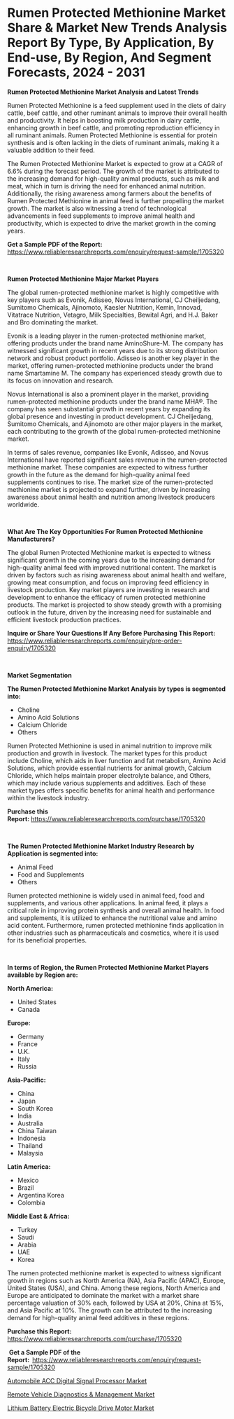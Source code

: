 <p><h1>Rumen Protected Methionine Market Share & Market New Trends Analysis Report By Type, By Application, By End-use, By Region, And Segment Forecasts, 2024 - 2031</h1></p><p><strong>Rumen Protected Methionine Market Analysis and Latest Trends</strong></p>
<p><p>Rumen Protected Methionine is a feed supplement used in the diets of dairy cattle, beef cattle, and other ruminant animals to improve their overall health and productivity. It helps in boosting milk production in dairy cattle, enhancing growth in beef cattle, and promoting reproduction efficiency in all ruminant animals. Rumen Protected Methionine is essential for protein synthesis and is often lacking in the diets of ruminant animals, making it a valuable addition to their feed.</p><p>The Rumen Protected Methionine Market is expected to grow at a CAGR of 6.6% during the forecast period. The growth of the market is attributed to the increasing demand for high-quality animal products, such as milk and meat, which in turn is driving the need for enhanced animal nutrition. Additionally, the rising awareness among farmers about the benefits of Rumen Protected Methionine in animal feed is further propelling the market growth. The market is also witnessing a trend of technological advancements in feed supplements to improve animal health and productivity, which is expected to drive the market growth in the coming years.</p></p>
<p><strong>Get a Sample PDF of the Report:&nbsp;</strong> <a href="https://www.reliableresearchreports.com/enquiry/request-sample/1705320">https://www.reliableresearchreports.com/enquiry/request-sample/1705320</a></p>
<p>&nbsp;</p>
<p><strong>Rumen Protected Methionine Major Market Players</strong></p>
<p><p>The global rumen-protected methionine market is highly competitive with key players such as Evonik, Adisseo, Novus International, CJ Cheiljedang, Sumitomo Chemicals, Ajinomoto, Kaesler Nutrition, Kemin, Innovad, Vitatrace Nutrition, Vetagro, Milk Specialties, Bewital Agri, and H.J. Baker and Bro dominating the market.</p><p>Evonik is a leading player in the rumen-protected methionine market, offering products under the brand name AminoShure-M. The company has witnessed significant growth in recent years due to its strong distribution network and robust product portfolio. Adisseo is another key player in the market, offering rumen-protected methionine products under the brand name Smartamine M. The company has experienced steady growth due to its focus on innovation and research.</p><p>Novus International is also a prominent player in the market, providing rumen-protected methionine products under the brand name MHA®. The company has seen substantial growth in recent years by expanding its global presence and investing in product development. CJ Cheiljedang, Sumitomo Chemicals, and Ajinomoto are other major players in the market, each contributing to the growth of the global rumen-protected methionine market.</p><p>In terms of sales revenue, companies like Evonik, Adisseo, and Novus International have reported significant sales revenue in the rumen-protected methionine market. These companies are expected to witness further growth in the future as the demand for high-quality animal feed supplements continues to rise. The market size of the rumen-protected methionine market is projected to expand further, driven by increasing awareness about animal health and nutrition among livestock producers worldwide.</p></p>
<p>&nbsp;</p>
<p><strong>What Are The Key Opportunities For Rumen Protected Methionine Manufacturers?</strong></p>
<p><p>The global Rumen Protected Methionine market is expected to witness significant growth in the coming years due to the increasing demand for high-quality animal feed with improved nutritional content. The market is driven by factors such as rising awareness about animal health and welfare, growing meat consumption, and focus on improving feed efficiency in livestock production. Key market players are investing in research and development to enhance the efficacy of rumen protected methionine products. The market is projected to show steady growth with a promising outlook in the future, driven by the increasing need for sustainable and efficient livestock production practices.</p></p>
<p><strong>Inquire or Share Your Questions If Any Before Purchasing This Report:</strong> <a href="https://www.reliableresearchreports.com/enquiry/pre-order-enquiry/1705320">https://www.reliableresearchreports.com/enquiry/pre-order-enquiry/1705320</a></p>
<p>&nbsp;</p>
<p><strong>Market Segmentation</strong></p>
<p><strong>The Rumen Protected Methionine Market Analysis by types is segmented into:</strong></p>
<p><ul><li>Choline</li><li>Amino Acid Solutions</li><li>Calcium Chloride</li><li>Others</li></ul></p>
<p><p>Rumen Protected Methionine is used in animal nutrition to improve milk production and growth in livestock. The market types for this product include Choline, which aids in liver function and fat metabolism, Amino Acid Solutions, which provide essential nutrients for animal growth, Calcium Chloride, which helps maintain proper electrolyte balance, and Others, which may include various supplements and additives. Each of these market types offers specific benefits for animal health and performance within the livestock industry.</p></p>
<p><strong>Purchase this Report:&nbsp;</strong><a href="https://www.reliableresearchreports.com/purchase/1705320">https://www.reliableresearchreports.com/purchase/1705320</a></p>
<p>&nbsp;</p>
<p><strong>The Rumen Protected Methionine Market Industry Research by Application is segmented into:</strong></p>
<p><ul><li>Animal Feed</li><li>Food and Supplements</li><li>Others</li></ul></p>
<p><p>Rumen protected methionine is widely used in animal feed, food and supplements, and various other applications. In animal feed, it plays a critical role in improving protein synthesis and overall animal health. In food and supplements, it is utilized to enhance the nutritional value and amino acid content. Furthermore, rumen protected methionine finds application in other industries such as pharmaceuticals and cosmetics, where it is used for its beneficial properties.</p></p>
<p>&nbsp;</p>
<p><strong>In terms of Region, the Rumen Protected Methionine Market Players available by Region are:</strong></p>
<p>
    <p> <strong> North America: </strong>
        <ul>
            <li>United States</li>
            <li>Canada</li>
        </ul>
        </p> 
    <p> <strong> Europe: </strong>
        <ul>
            <li>Germany</li>
            <li>France</li>
            <li>U.K.</li>
            <li>Italy</li>
            <li>Russia</li>
        </ul>
        </p> 
    <p> <strong> Asia-Pacific: </strong>
        <ul>
            <li>China</li>
            <li>Japan</li>
            <li>South Korea</li>
            <li>India</li>
            <li>Australia</li>
            <li>China Taiwan</li>
            <li>Indonesia</li>
            <li>Thailand</li>
            <li>Malaysia</li>
        </ul>
        </p> 
    <p> <strong> Latin America: </strong>
        <ul>
            <li>Mexico</li>
            <li>Brazil</li>
            <li>Argentina Korea</li>
            <li>Colombia</li>
        </ul>
        </p> 
    <p> <strong> Middle East & Africa: </strong>
        <ul>
            <li>Turkey</li>
            <li>Saudi</li>
            <li>Arabia</li>
            <li>UAE</li>
            <li>Korea</li>
        </ul>
    </p>
    </p>
<p><p>The rumen protected methionine market is expected to witness significant growth in regions such as North America (NA), Asia Pacific (APAC), Europe, United States (USA), and China. Among these regions, North America and Europe are anticipated to dominate the market with a market share percentage valuation of 30% each, followed by USA at 20%, China at 15%, and Asia Pacific at 10%. The growth can be attributed to the increasing demand for high-quality animal feed additives in these regions.</p></p>
<p><strong>Purchase this Report: </strong><a href="https://www.reliableresearchreports.com/purchase/1705320">https://www.reliableresearchreports.com/purchase/1705320</a></p>
<p>&nbsp;<strong>Get a Sample PDF of the Report:&nbsp;&nbsp;</strong><a href="https://www.reliableresearchreports.com/enquiry/request-sample/1705320">https://www.reliableresearchreports.com/enquiry/request-sample/1705320</a></p>
<p><strong></strong></p>
<p><p><a href="https://view.publitas.com/reportprime-1/automobile-acc-digital-signal-processor-market-centers-on-aspects-such-as-market-growth-market-share-market-opportunity-and-projected-forecasts-spanning-from-2023-to-2030/">Automobile ACC Digital Signal Processor Market</a></p><p><a href="https://view.publitas.com/reportprime-1/remote-vehicle-diagnostics-management-market-challenges-opportunities-and-growth-drivers-and-major-market-players-forecasted-for-period-from-2023-2030/">Remote Vehicle Diagnostics & Management Market</a></p><p><a href="https://view.publitas.com/reportprime-1/lithium-battery-electric-bicycle-drive-motor-market-research-report-forecasted-for-period-from-2023-2030-by-market-type-market-application-and-region/">Lithium Battery Electric Bicycle Drive Motor Market</a></p></p>